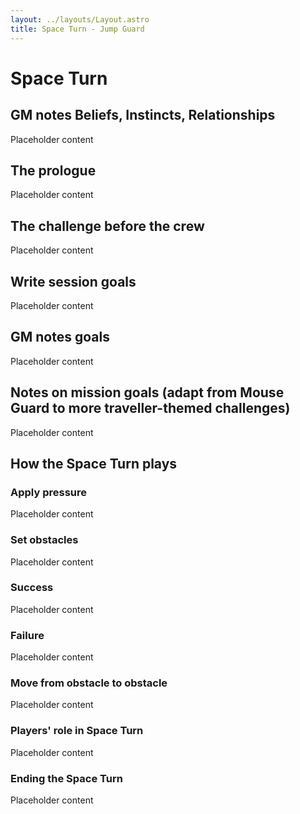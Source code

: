 ```yaml
---
layout: ../layouts/Layout.astro
title: Space Turn - Jump Guard
---
```


# Space Turn

## GM notes Beliefs, Instincts, Relationships

Placeholder content

## The prologue

Placeholder content

## The challenge before the crew

Placeholder content

## Write session goals

Placeholder content

## GM notes goals

Placeholder content

## Notes on mission goals (adapt from Mouse Guard to more traveller-themed challenges)

Placeholder content

## How the Space Turn plays

### Apply pressure

Placeholder content

### Set obstacles

Placeholder content

### Success

Placeholder content

### Failure

Placeholder content

### Move from obstacle to obstacle

Placeholder content

### Players' role in Space Turn

Placeholder content

### Ending the Space Turn

Placeholder content
